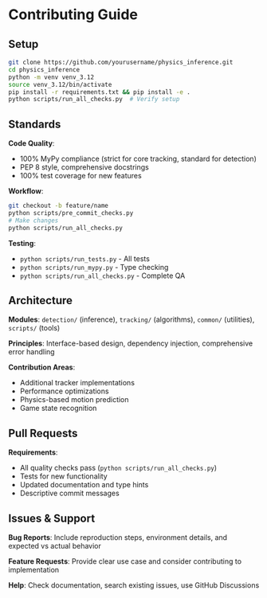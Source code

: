 # Contributing Guide

## Setup

```bash
git clone https://github.com/yourusername/physics_inference.git
cd physics_inference
python -m venv venv_3.12
source venv_3.12/bin/activate
pip install -r requirements.txt && pip install -e .
python scripts/run_all_checks.py  # Verify setup
```

## Standards

**Code Quality**:
- 100% MyPy compliance (strict for core tracking, standard for detection)
- PEP 8 style, comprehensive docstrings
- 100% test coverage for new features

**Workflow**:
```bash
git checkout -b feature/name
python scripts/pre_commit_checks.py
# Make changes
python scripts/run_all_checks.py
```

**Testing**:
- `python scripts/run_tests.py` - All tests
- `python scripts/run_mypy.py` - Type checking  
- `python scripts/run_all_checks.py` - Complete QA

## Architecture

**Modules**: `detection/` (inference), `tracking/` (algorithms), `common/` (utilities), `scripts/` (tools)

**Principles**: Interface-based design, dependency injection, comprehensive error handling

**Contribution Areas**:
- Additional tracker implementations
- Performance optimizations
- Physics-based motion prediction
- Game state recognition

## Pull Requests

**Requirements**:
- All quality checks pass (`python scripts/run_all_checks.py`)
- Tests for new functionality
- Updated documentation and type hints
- Descriptive commit messages

## Issues & Support

**Bug Reports**: Include reproduction steps, environment details, and expected vs actual behavior

**Feature Requests**: Provide clear use case and consider contributing to implementation

**Help**: Check documentation, search existing issues, use GitHub Discussions
